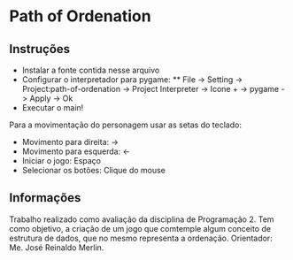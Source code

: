 # Path of Ordenation

## Instruções
* Instalar a fonte contida nesse arquivo
* Configurar o interpretador para pygame:
** File -> Setting -> Project:path-of-ordenation -> Project Interpreter -> Icone + -> pygame -> Apply -> Ok
* Executar o main!

Para a movimentação do personagem usar as setas do teclado:
* Movimento para direita:   ->
* Movimento para esquerda:  <-
* Iniciar o jogo: Espaço
* Selecionar os botões: Clique do mouse

## Informações
Trabalho realizado como avaliação da disciplina de Programação 2. Tem como objetivo, a criação de um jogo que comtemple algum conceito de estrutura de dados, que no mesmo representa a ordenação. Orientador: Me. José Reinaldo Merlin.
